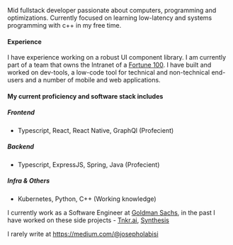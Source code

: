Mid fullstack developer passionate about computers, programming and optimizations. Currently focused on learning low-latency and systems programming with c++ in my free time.

#### Experience
I have experience working on a robust UI component library. I am currently part of a team that owns the Intranet of a [Fortune 100](https://fortune.com/ranking/fortune500/). I have built and worked on dev-tools, a low-code tool for technical and non-technical end-users and a number of mobile and web applications.

#### My current proficiency and software stack includes
##### Frontend 
- Typescript, React, React Native, GraphQl (Profecient)
##### Backend
- Typescript, ExpressJS, Spring, Java (Profecient)
##### Infra & Others
- Kubernetes, Python, C++ (Working knowledge)

I currently work as a Software Engineer at [Goldman Sachs](https://www.goldmansachs.com/), in the past I have worked on these side projects - [Tnkr.ai](http://www.tnkr.ai/), [Synthesis](https://synthesisapp.com/)

I rarely write at https://medium.com/@josepholabisi
